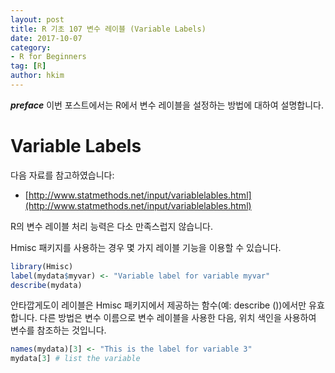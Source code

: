 ```yaml
---
layout: post  
title: R 기초 107 변수 레이블 (Variable Labels)  
date: 2017-10-07  
category:
- R for Beginners
tag: [R]  
author: hkim  
---
```


***preface*** 이번 포스트에서는 R에서 변수 레이블을 설정하는 방법에 대하여 설명합니다.

# Variable Labels

다음 자료를 참고하였습니다:  
- [http://www.statmethods.net/input/variablelables.html](http://www.statmethods.net/input/variablelables.html)

R의 변수 레이블 처리 능력은 다소 만족스럽지 않습니다.

Hmisc 패키지를 사용하는 경우 몇 가지 레이블 기능을 이용할 수 있습니다.

```r
library(Hmisc)
label(mydata$myvar) <- "Variable label for variable myvar"
describe(mydata)
```

안타깝게도이 레이블은 Hmisc 패키지에서 제공하는 함수(예: describe ())에서만 유효합니다. 다른 방법은 변수 이름으로 변수 레이블을 사용한 다음, 위치 색인을 사용하여 변수를 참조하는 것입니다.

```r
names(mydata)[3] <- "This is the label for variable 3"
mydata[3] # list the variable
```
